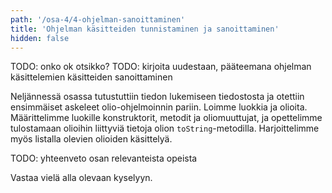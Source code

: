 ```yaml
---
path: '/osa-4/4-ohjelman-sanoittaminen'
title: 'Ohjelman käsitteiden tunnistaminen ja sanoittaminen'
hidden: false
---
```


TODO: onko ok otsikko?
TODO: kirjoita uudestaan, pääteemana ohjelman käsittelemien käsitteiden sanoittaminen


Neljännessä osassa tutustuttiin tiedon lukemiseen tiedostosta ja otettiin ensimmäiset askeleet olio-ohjelmoinnin pariin. Loimme luokkia ja olioita. Määrittelimme luokille konstruktorit, metodit ja oliomuuttujat, ja opettelimme tulostamaan olioihin liittyviä tietoja olion `toString`-metodilla. Harjoittelimme myös listalla olevien olioiden käsittelyä.

TODO: yhteenveto osan relevanteista opeista

Vastaa vielä alla olevaan kyselyyn.

<quiznator id="5c409e78017ffc13eddc6d34"></quiznator>
